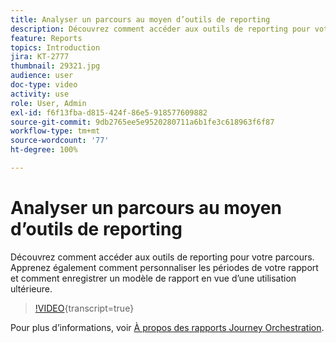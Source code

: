 ```yaml
---
title: Analyser un parcours au moyen d’outils de reporting
description: Découvrez comment accéder aux outils de reporting pour votre parcours. Apprenez également comment personnaliser les périodes de votre rapport et comment enregistrer un modèle de rapport en vue d’une utilisation ultérieure.
feature: Reports
topics: Introduction
jira: KT-2777
thumbnail: 29321.jpg
audience: user
doc-type: video
activity: use
role: User, Admin
exl-id: f6f13fba-d815-424f-86e5-918577609882
source-git-commit: 9db2765ee5e9520280711a6b1fe3c618963f6f87
workflow-type: tm+mt
source-wordcount: '77'
ht-degree: 100%

---
```


# Analyser un parcours au moyen d’outils de reporting

Découvrez comment accéder aux outils de reporting pour votre parcours. Apprenez également comment personnaliser les périodes de votre rapport et comment enregistrer un modèle de rapport en vue d’une utilisation ultérieure.

>[!VIDEO](https://video.tv.adobe.com/v/29321?learn=on){transcript=true}

Pour plus d’informations, voir [À propos des rapports Journey Orchestration](https://experienceleague.adobe.com/docs/journeys/using/journey-reports/about-journey-reports.html?lang=fr).
